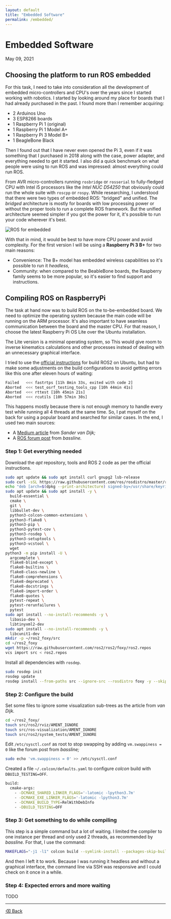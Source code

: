 ```yaml
---
layout: default
title: "Embedded Software"
permalink: /embedded/
---
```


# Embedded Software

May 09, 2021 

## Choosing the platform to run ROS embedded

For this task, I need to take into consideration all the development of embedded micro-controllers and CPU's over the years since I started working with robotics. I started by looking around my place for boards that I had already purchased in the past. I found more than I remember acquiring:

- 2 Arduinos Uno
- 3 ESP8266 boards
- 1 Raspberry Pi 1 (original)
- 1 Raspberry Pi 1 Model A+
- 1 Raspberry Pi 3 Model B+
- 1 BeagleBone Black

Then I found out that I have never even opened the Pi 3, even if it was something that I purchased in 2018 along with the case, power adapter, and everything needed to get it started. I also did a quick benchmark on what people were using to run ROS and was impressed: almost everything could run ROS.

From AVR micro-controllers running `rosbridge` or `rosserial` to fully-fledged CPU with Intel i5 processors like the *Intel NUC D54250* that obviously could run the whole suite with `roscpp` or `rospy`. While researching, I understood that there were two types of embedded ROS: "bridged" and unified. The *bridged* architecture is mostly for boards with low processing power or without the proper tools to run a complete ROS framework. But the unified architecture seemed simpler if you got the power for it, it's possible to run your code wherever it's best. 

![ROS for embedded](/assets/img/ros_embedded.png)

With that in mind, it would be best to have more CPU power and avoid complexity. For the first version I will be using a **Raspberry Pi 3 B+** for two main reasons:

- Convenience: The B+ model has embedded wireless capabilities so it's possible to run it *headless,*
- Community: when compared to the BeableBone boards, the Raspberry family seems to be more popular, so it's easier to find support and instructions.

## Compiling ROS on RaspberryPi

The task at hand now was to build ROS on the to-be-embedded board. We need to optimize the operating system because the main code will be running on the ARM processor. It's also important to have seamless communication between the board and the master CPU. For that reason, I choose the latest Raspberry Pi OS Lite over the Ubuntu installation. 

The Lite version is a minimal operating system, so This would give room to inverse kinematics calculations and other processes instead of dealing with an unnecessary graphical interface. 

I tried to use the [official instructions](https://docs.ros.org/en/foxy/Installation/Ubuntu-Development-Setup.html#install-development-tools-and-ros-tools) for build ROS2 on Ubuntu, but had to make some adjustments on the build configurations to avoid getting errors like this one after eleven hours of waiting:

```bash
Failed   <<< fastrtps [11h 8min 33s, exited with code 2]
Aborted  <<< test_osrf_testing_tools_cpp [10h 44min 41s]                                            
Aborted  <<< rttest [10h 45min 21s]                                                                 
Aborted  <<< rcutils [10h 57min 30s]
```

This happens mostly because there is not enough memory to handle every test while running all 4 threads at the same time. So, I pat myself on the back for using a popular board and searched for similar cases. In the end, I used two main sources:

- A [Medium article](https://medium.com/swlh/raspberry-pi-ros-2-camera-eef8f8b94304) from *Sander van Dijk;*
- A [ROS forum post](https://answers.ros.org/question/373296/rosdep-cant-find-cyclonedds-during-foxy-install-on-raspbian/) from *bassline.*

### Step 1: Get everything needed

Download the *apt* repository, tools and ROS 2 code as per the official instructions.

```bash
sudo apt update && sudo apt install curl gnupg2 lsb-release
sudo curl -sSL https://raw.githubusercontent.com/ros/rosdistro/master/ros.key  -o /usr/share/keyrings/ros-archive-keyring.gpg
echo "deb [arch=$(dpkg --print-architecture) signed-by=/usr/share/keyrings/ros-archive-keyring.gpg] http://packages.ros.org/ros2/ubuntu $(lsb_release -cs) main" | sudo tee /etc/apt/sources.list.d/ros2.list > /dev/null
sudo apt update && sudo apt install -y \
  build-essential \
  cmake \
  git \
  libbullet-dev \
  python3-colcon-common-extensions \
  python3-flake8 \
  python3-pip \
  python3-pytest-cov \
  python3-rosdep \
  python3-setuptools \
  python3-vcstool \
  wget
python3 -m pip install -U \
  argcomplete \
  flake8-blind-except \
  flake8-builtins \
  flake8-class-newline \
  flake8-comprehensions \
  flake8-deprecated \
  flake8-docstrings \
  flake8-import-order \
  flake8-quotes \
  pytest-repeat \
  pytest-rerunfailures \
  pytest
sudo apt install --no-install-recommends -y \
  libasio-dev \
  libtinyxml2-dev
sudo apt install --no-install-recommends -y \
  libcunit1-dev
mkdir -p ~/ros2_foxy/src
cd ~/ros2_foxy
wget https://raw.githubusercontent.com/ros2/ros2/foxy/ros2.repos
vcs import src < ros2.repos
```

Install all dependencies with `rosdep`.

```bash
sudo rosdep init
rosdep update
rosdep install --from-paths src --ignore-src --rosdistro foxy -y --skip-keys "console_bridge fastcdr fastrtps rti-connext-dds-5.3.1 urdfdom_headers"
```

### Step 2: Configure the build

Set some files to ignore some visualization sub-trees as the article from *van Dijk.*

```bash
cd ~/ros2_foxy/
touch src/ros2/rviz/AMENT_IGNORE
touch src/ros-visualization/AMENT_IGNORE
touch src/ros2/system_tests/AMENT_IGNORE
```

Edit `/etc/sysctl.conf` as root to stop swapping by adding `vm.swappiness = 0` like the forum post from *bassline;*

```bash
sudo echo 'vm.swappiness = 0' >> /etc/sysctl.conf
```

Created a file `~/.colcon/defaults.yaml` to configure *colcon* build with `DBUILD_TESTING=OFF`.

```bash
build:
  cmake-args:
    - -DCMAKE_SHARED_LINKER_FLAGS='-latomic -lpython3.7m'
    - -DCMAKE_EXE_LINKER_FLAGS='-latomic -lpython3.7m'
    - -DCMAKE_BUILD_TYPE=RelWithDebInfo
    - -DBUILD_TESTING=OFF
```

### Step 3: Get something to do while compiling

This step is a simple command but a lot of waiting. I limited the compiler to one instance per thread and only used 2 threads, as recommended by *bassline.* For that, I use the command:

```bash
MAKEFLAGS="-j1 -l1" colcon build --symlink-install --packages-skip-build-finished --continue-on-error --parallel-workers 2
```

And then I left it to work. Because I was running it headless and without a graphical interface, the command line via SSH was responsive and I could check on it once in a while.

### Step 4: Expected errors and more waiting

TODO

* * *

[⌫ Back](./../)